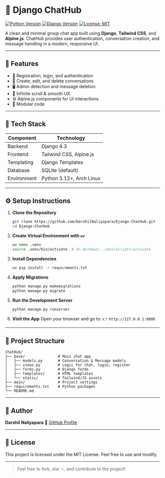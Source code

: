 # 🧩 Django ChatHub

[![Python Version](https://img.shields.io/badge/python-3.12+-blue)]()
[![Django Version](https://img.shields.io/badge/django-4.3-blue)]()
[![License: MIT](https://img.shields.io/badge/license-MIT-green)]()


A clean and minimal group chat app built using **Django**, **Tailwind CSS**, and **Alpine.js**. ChatHub provides user authentication, conversation creation, and message handling in a modern, responsive UI.

---

## 🚀 Features

- 🔐 Registration, login, and authentication  
- 📁 Create, edit, and delete conversations  
- 🖥️ Admin detection and message deletion  
- 🧭 Infinite scroll & smooth UX  
- ⚙️ Alpine.js components for UI interactions  
- 🧩 Modular code

---

## 🧰 Tech Stack

| Component   | Technology               |
| ----------- | ------------------------ |
| Backend     | Django 4.3               |
| Frontend    | Tailwind CSS, Alpine.js  |
| Templating  | Django Templates         |
| Database    | SQLite (default)         |
| Environment | Python 3.12+, Arch Linux |

---

## ⚙️ Setup Instructions

1. **Clone the Repository**

   ```bash
   git clone https://github.com/DarshilNaliyapara/Django-ChatHub.git
   cd Django-ChatHub
   ```

2. **Create Virtual Environment with `uv`**

   ```bash
   uv venv .venv
   source .venv/bin/activate  # On Windows: .venv\Scripts\activate
   ```

3. **Install Dependencies**

   ```bash
   uv pip install -r requirements.txt
   ```

4. **Apply Migrations**

   ```bash
   python manage.py makemigrations
   python manage.py migrate
   ```

5. **Run the Development Server**

   ```bash
   python manage.py runserver
   ```

6. **Visit the App**
   Open your browser and go to:
   👉 `http://127.0.0.1:8000`

---

## 📁 Project Structure

```
ChatHub/
├── base/               # Main chat app
│   ├── models.py       # Conversation & Message models
│   ├── views.py        # Logic for chat, login, register
│   ├── forms.py        # Django forms
│   ├── templates/      # HTML templates
│   └── static/         # Tailwind/JS assets
├── main/               # Project settings
├── requirements.txt    # Python packages
└── README.md
```

---

## 🙌 Author

**Darshil Naliyapara**
🔗 [GitHub Profile](https://github.com/DarshilNaliyapara)

---

## 📜 License

This project is licensed under the MIT License. Feel free to use and modify.

---

> Feel free to fork, star ⭐, and contribute to the project!
